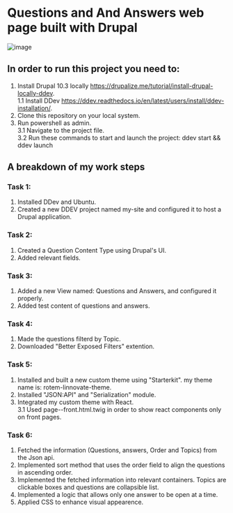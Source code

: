 # Questions and And Answers web page built with Drupal

![image](https://github.com/user-attachments/assets/78e5cf53-65f2-4dee-aff0-8ccc12f6f882)

## In order to run this project you need to:

1. Install Drupal 10.3 locally https://drupalize.me/tutorial/install-drupal-locally-ddev. <br/>
   1.1 Install DDev https://ddev.readthedocs.io/en/latest/users/install/ddev-installation/.
2. Clone this repository on your local system.
3. Run powershell as admin. <br/>
  3.1 Navigate to the project file. <br/>
  3.2 Run these commands to start and launch the project: ddev start && ddev launch


## A breakdown of my work steps

### Task 1:
  1. Installed DDev and Ubuntu.
  2. Created a new DDEV project named my-site and configured it to host a Drupal application.

### Task 2:
  1. Created a Question Content Type using Drupal's UI.
  2. Added relevant fields.

### Task 3:
  1. Added a new View named: Questions and Answers, and configured it properly.
  2. Added test content of questions and answers. 

### Task 4:
  1. Made the questions filterd by Topic.
  2. Downloaded "Better Exposed Filters" extention. 

### Task 5:
  1. Installed and built a new custom theme using "Starterkit". my theme name is: rotem-linnovate-theme.
  2. Installed "JSON:API" and "Serialization" module.
  3. Integrated my custom theme with React. <br/>
     3.1 Used page--front.html.twig in order to show react components only on front pages.

### Task 6:
  1. Fetched the information (Questions, answers, Order and Topics) from the Json api.
  2. Implemented sort method that uses the order field to align the questions in ascending order.
  3. Implemented the fetched information into relevant containers. Topics are clickable boxes and questions are collapsible list.
  4. Implemented a logic that allows only one answer to be open at a time.
  5. Applied CSS to enhance visual appearence. <br/>
  
    
